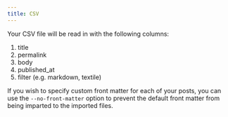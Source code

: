 ```yaml
---
title: CSV
---
```


Your CSV file will be read in with the following columns:

1. title
2. permalink
3. body
4. published_at
5. filter (e.g. markdown, textile)

If you wish to specify custom front matter for each of your posts, you can use
the `--no-front-matter` option to prevent the default front matter from being
imparted to the imported files.
